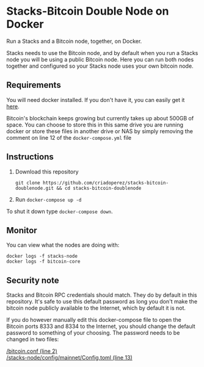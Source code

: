 # Stacks-Bitcoin Double Node on Docker

Run a Stacks and a Bitcoin node, together, on Docker.

Stacks needs to use the Bitcoin node, and by default when you run a Stacks node you will be using a public Bitcoin node. Here you can run both nodes together and configured so your Stacks node uses your own bitcoin node.

## Requirements
You will need docker installed. If you don't have it, you can easily get it [here](https://docs.docker.com/get-docker/).

Bitcoin's blockchain keeps growing but currently takes up about 500GB of space. You can choose to store this in this same drive you are running docker or store these files in another drive or NAS by simply removing the comment on line 12 of the `docker-compose.yml` file

## Instructions

1. Download this repository

    `git clone https://github.com/criadoperez/stacks-bitcoin-doublenode.git && cd stacks-bitcoin-doublenode`

2. Run
    `docker-compose up -d`

To shut it down type `docker-compose down`.

## Monitor

You can view what the nodes are doing with:

```
docker logs -f stacks-node
docker logs -f bitcoin-core
```

## Security note

Stacks and Bitcoin RPC credentials should match. They do by default in this repository.
It's safe to use this default password as long you don't make the bitcoin node publicly available to the Internet, which by default it is not.

If you do however manually edit this docker-compose file to open the Bitcoin ports 8333 and 8334 to the Internet, you should change the default password to something of your choosing. The password needs to be changed in two files:

[/bitcoin.conf (line 2)](https://github.com/criadoperez/stacks-bitcoin-doublenode/blob/main/bitcoin.conf#L2)  
[/stacks-node/config/mainnet/Config.toml (line 13)](https://github.com/criadoperez/stacks-bitcoin-doublenode/blob/main/stacks-node/config/mainnet/Config.toml#L13)  
